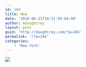 ```yaml
---
id: 184
title: Wow
date: '2010-06-21T18:31:50-04:00'
author: mdaughtrey
layout: post
guid: 'http://daughtrey.com/?p=184'
permalink: '/?p=184'
categories:
    - 'New York'
---
```


[![](http://daughtrey.com/wp-content/uploads/2010/06/p_2048_1536_D5BFB62A-F4C9-4502-8454-7EF74E73DCB5.jpeg)](http://daughtrey.com/wp-content/uploads/2010/06/p_2048_1536_D5BFB62A-F4C9-4502-8454-7EF74E73DCB5.jpeg)